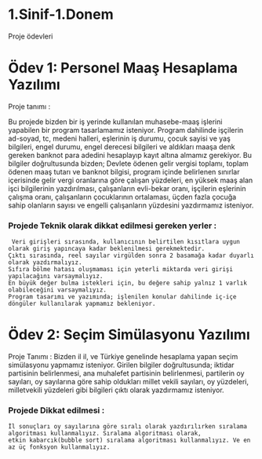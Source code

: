 # 1.Sinif-1.Donem
Proje ödevleri
# Ödev 1: Personel Maaş Hesaplama Yazılımı

Proje tanımı :

  Bu projede bizden bir iş yerinde kullanılan muhasebe-maaş işlerini yapabilen bir program tasarlamamız isteniyor.
  Program dahilinde işçilerin ad-soyad, tc, medeni halleri, eşlerinin iş durumu, çocuk sayisi ve yaş bilgileri, 
  engel durumu, engel derecesi bilgileri ve aldıkları maaşa denk gereken banknot para adedini hesaplayıp kayıt altına almamız gerekiyor.
  Bu bilgiler doğrultusunda bizden; Devlete ödenen gelir vergisi toplamı, toplam ödenen maaş tutarı ve banknot bilgisi,
  program içinde belirlenen sınırlar içerisinde gelir vergi oranlarına göre çalışan yüzdeleri,
  en yüksek maaş alan işci bilgilerinin yazdırılması, çalışanların evli-bekar oranı, işçilerin eşlerinin çalışma oranı, 
  çalışanların çocuklarının ortalaması, üçden fazla çocuğa sahip olanların sayısı ve engelli çalışanların yüzdesini yazdırmamız isteniyor.


### Projede Teknik olarak dikkat edilmesi gereken yerler :

     Veri girişleri sırasında, kullanıcının belirtilen kısıtlara uygun olarak giriş yapıncaya kadar beklenilmesi gerekmektedir. 
    Çıktı sırasında, reel sayılar virgülden sonra 2 basamağa kadar duyarlı olarak yazdırmalıyız. 
    Sıfıra bölme hatası oluşmaması için yeterli miktarda veri girişi yapılacağını varsaymalıyız.  
    En büyük değer bulma istekleri için, bu değere sahip yalnız 1 varlık olabileceğini varsaymalıyız. 
    Program tasarımı ve yazımında; işlenilen konular dahilinde iç-içe döngüler kullanılarak yapmamız bekleniyor.


# Ödev 2: Seçim Simülasyonu Yazılımı

Proje Tanımı :
Bizden il il, ve Türkiye genelinde hesaplama yapan seçim simülasyonu yapmamız isteniyor. Girilen bilgiler doğrultusunda; 
iktidar partisinin belirlenmesi, ana muhalefet partisinin belirlenmesi, partilerin oy sayıları, 
oy sayılarına göre sahip oldukları millet vekili sayıları, oy yüzdeleri, milletvekili yüzdeleri gibi bilgileri çıktı olarak yazdırmamız
isteniyor.


### Projede Dikkat edilmesi :
	İl sonuçları oy sayılarına göre sıralı olarak yazdırılırken sıralama algoritması kullanmalıyız. Sıralama algoritması olarak, 
	etkin kabarcık(bubble sort) sıralama algoritması kullanmalıyız. Ve en az üç fonksyon kullanmalıyız.
